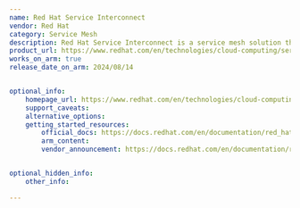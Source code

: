 ```yaml
---
name: Red Hat Service Interconnect
vendor: Red Hat
category: Service Mesh
description: Red Hat Service Interconnect is a service mesh solution that enables secure, seamless communication between applications across different environments and platforms without relying on traditional VPNs or complex network configurations.
product_url: https://www.redhat.com/en/technologies/cloud-computing/service-interconnect
works_on_arm: true
release_date_on_arm: 2024/08/14


optional_info:
    homepage_url: https://www.redhat.com/en/technologies/cloud-computing/service-interconnect
    support_caveats:
    alternative_options:
    getting_started_resources:
        official_docs: https://docs.redhat.com/en/documentation/red_hat_service_interconnect/
        arm_content:
        vendor_announcement: https://docs.redhat.com/en/documentation/red_hat_service_interconnect/1.5/html-single/overview/index


optional_hidden_info:
    other_info: 

---
```

